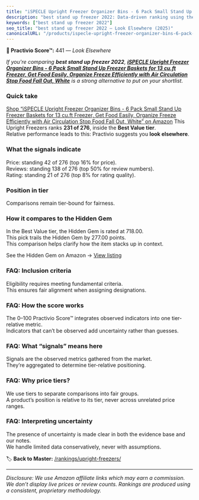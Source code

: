 ```yaml
---
title: "iSPECLE Upright Freezer Organizer Bins - 6 Pack Small Stand Up Freezer Baskets for 13 cu.ft Freezer, Get Food Easily, Organize Freeze Efficiently with Air Circulation Stop Food Fall Out, White"
description: "best stand up freezer 2022: Data-driven ranking using the Practivio Score™. Positioned by quality, value, demand, findability, momentum."
keywords: ["best stand up freezer 2022"]
seo_title: "best stand up freezer 2022 — Look Elsewhere (2025)"
canonicalURL: "/products/ispecle-upright-freezer-organizer-bins-6-pack-small-stand-up-freezer-baskets-for-13-cuft-freezer-get-food-easily-organize-freeze-efficiently-with-air-circulation-stop-food-fall-out-white-B0DB1754RY/"
---
```


**🚫 Practivio Score™:** 441 — _Look Elsewhere_


*If you're comparing **best stand up freezer 2022**, **[iSPECLE Upright Freezer Organizer Bins - 6 Pack Small Stand Up Freezer Baskets for 13 cu.ft Freezer, Get Food Easily, Organize Freeze Efficiently with Air Circulation Stop Food Fall Out, White](https://www.amazon.com/dp/B0DB1754RY?tag=practivio-20)** is a strong alternative to put on your shortlist.*
### Quick take
[Shop “iSPECLE Upright Freezer Organizer Bins - 6 Pack Small Stand Up Freezer Baskets for 13 cu.ft Freezer, Get Food Easily, Organize Freeze Efficiently with Air Circulation Stop Food Fall Out, White” on Amazon](https://www.amazon.com/dp/B0DB1754RY?tag=practivio-20)
This Upright Freezers ranks **231 of 276**, inside the **Best Value tier**.  
Relative performance leads to this: Practivio suggests you **look elsewhere**.

### What the signals indicate
Price: standing 42 of 276 (top 16% for price).  
Reviews: standing 138 of 276 (top 50% for review numbers).  
Rating: standing 21 of 276 (top 8% for rating quality).  

### Position in tier
Comparisons remain tier-bound for fairness.

### How it compares to the Hidden Gem
In the Best Value tier, the Hidden Gem is rated at 718.00.  
This pick trails the Hidden Gem by 277.00 points.  
This comparison helps clarify how the item stacks up in context.  

See the Hidden Gem on Amazon → [View listing](https://www.amazon.com/dp/B00IR8H55A?tag=practivio-20)

### FAQ: Inclusion criteria
Eligibility requires meeting fundamental criteria.  
This ensures fair alignment when assigning designations.

### FAQ: How the score works
The 0–100 Practivio Score™ integrates observed indicators into one tier-relative metric.  
Indicators that can’t be observed add uncertainty rather than guesses.

### FAQ: What “signals” means here
Signals are the observed metrics gathered from the market.  
They’re aggregated to determine tier-relative positioning.

### FAQ: Why price tiers?
We use tiers to separate comparisons into fair groups.  
A product’s position is relative to its tier, never across unrelated price ranges.

### FAQ: Interpreting uncertainty
The presence of uncertainty is made clear in both the evidence base and our notes.  
We handle limited data conservatively, never with assumptions.


🏷️ **Back to Master:** [/rankings/upright-freezers/](/rankings/upright-freezers/)

---
_Disclosure: We use Amazon affiliate links which may earn a commission. We don’t display live prices or review counts. Rankings are produced using a consistent, proprietary methodology._
